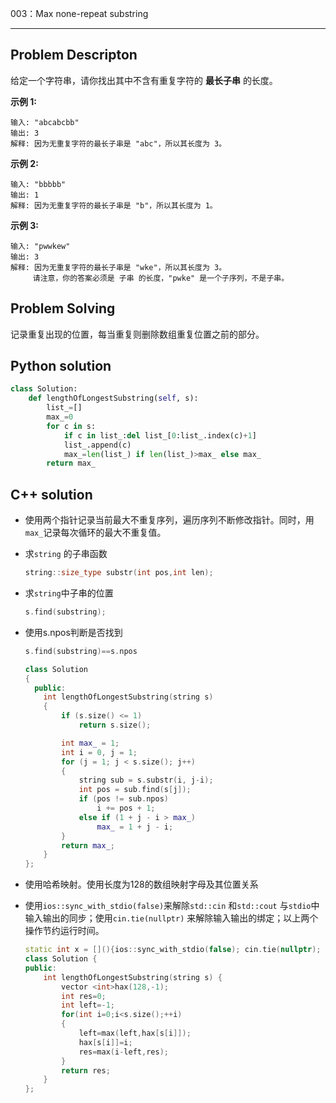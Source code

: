 003：Max none-repeat substring

---

## Problem Descripton

给定一个字符串，请你找出其中不含有重复字符的 **最长子串** 的长度。

**示例 1:**

```
输入: "abcabcbb"
输出: 3 
解释: 因为无重复字符的最长子串是 "abc"，所以其长度为 3。
```

**示例 2:**

```
输入: "bbbbb"
输出: 1
解释: 因为无重复字符的最长子串是 "b"，所以其长度为 1。
```

**示例 3:**

```
输入: "pwwkew"
输出: 3
解释: 因为无重复字符的最长子串是 "wke"，所以其长度为 3。
     请注意，你的答案必须是 子串 的长度，"pwke" 是一个子序列，不是子串。
```

## Problem Solving

记录重复出现的位置，每当重复则删除数组重复位置之前的部分。

## Python solution

```python
class Solution:
    def lengthOfLongestSubstring(self, s):
        list_=[]
        max_=0
        for c in s:
            if c in list_:del list_[0:list_.index(c)+1]
            list_.append(c)
            max_=len(list_) if len(list_)>max_ else max_
        return max_
```

## C++ solution

- 使用两个指针记录当前最大不重复序列，遍历序列不断修改指针。同时，用`max_`记录每次循环的最大不重复值。

- 求`string` 的子串函数

  ```c++
  string::size_type substr(int pos,int len);
  ```

- 求`string`中子串的位置

  ```c++
  s.find(substring);    
  ```

- 使用s.npos判断是否找到

  ```c++
  s.find(substring)==s.npos
  ```

  ```c++
  class Solution
  {
    public:
      int lengthOfLongestSubstring(string s)
      {
          if (s.size() <= 1)
              return s.size();
  
          int max_ = 1;
          int i = 0, j = 1;
          for (j = 1; j < s.size(); j++)
          {
              string sub = s.substr(i, j-i);
              int pos = sub.find(s[j]);
              if (pos != sub.npos)
                  i += pos + 1;
              else if (1 + j - i > max_)
                  max_ = 1 + j - i;
          }
          return max_;
      }
  };
  ```


- 使用哈希映射。使用长度为128的数组映射字母及其位置关系

- 使用`ios::sync_with_stdio(false)`来解除`std::cin` 和`std::cout` 与`stdio`中输入输出的同步；使用`cin.tie(nullptr)` 来解除输入输出的绑定；以上两个操作节约运行时间。

  ```c++
  static int x = [](){ios::sync_with_stdio(false); cin.tie(nullptr); return 0; }();
  class Solution {
  public:
      int lengthOfLongestSubstring(string s) {
          vector <int>hax(128,-1);
          int res=0;
          int left=-1;
          for(int i=0;i<s.size();++i)
          {
              left=max(left,hax[s[i]]);
              hax[s[i]]=i;
              res=max(i-left,res);
          }
          return res;
      }
  };
  ```


